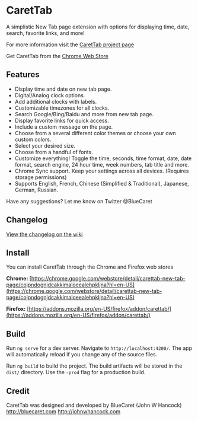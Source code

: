 # CaretTab
A simplistic New Tab page extension with options for displaying time, date, search, favorite links, and more!

For more information visit the [CaretTab project page](http://bluecaret.com/project/carettab)

Get CaretTab from the [Chrome Web Store](https://chrome.google.com/webstore/detail/carettab-new-tab-page/cojpndognjdcakkimaloeealehpkljna?hl=en-US)

## Features
- Display time and date on new tab page.
- Digital/Analog clock options.
- Add additional clocks with labels.
- Customizable timezones for all clocks.
- Search Google/Bing/Baidu and more from new tab page.
- Display favorite links for quick access.
- Include a custom message on the page.
- Choose from a several different color themes or choose your own custom colors.
- Select your desired size.
- Choose from a handful of fonts.
- Customize everything! Toggle the time, seconds, time format, date, date format, search engine, 24 hour time, week numbers, tab title and more.
- Chrome Sync support. Keep your settings across all devices. (Requires storage permissions)
- Supports English, French, Chinese (Simplified &amp; Traditional), Japanese, German, Russian.

Have any suggestions? Let me know on Twitter @BlueCaret

## Changelog

[View the changelog on the wiki](https://github.com/bluecaret/carettab/wiki/Changelog)

## Install

You can install CaretTab through the Chrome and Firefox web stores

**Chrome:**
[https://chrome.google.com/webstore/detail/carettab-new-tab-page/cojpndognjdcakkimaloeealehpkljna?hl=en-US](https://chrome.google.com/webstore/detail/carettab-new-tab-page/cojpndognjdcakkimaloeealehpkljna?hl=en-US)

**Firefox:**
[https://addons.mozilla.org/en-US/firefox/addon/carettab/](https://addons.mozilla.org/en-US/firefox/addon/carettab/)

## Build
Run `ng serve` for a dev server. Navigate to `http://localhost:4200/`. The app will automatically reload if you change any of the source files.

Run `ng build` to build the project. The build artifacts will be stored in the `dist/` directory. Use the `-prod` flag for a production build.

## Credit
CaretTab was designed and developed by BlueCaret (John W Hancock)
http://bluecaret.com
http://johnwhancock.com
